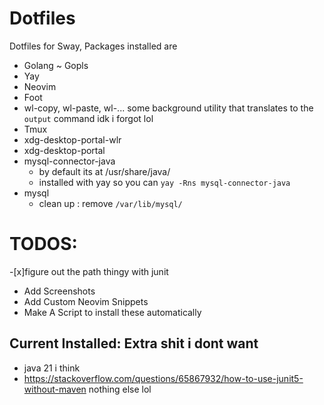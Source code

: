 # Dotfiles
Dotfiles for Sway, Packages installed are

- Golang ~ Gopls
- Yay
- Neovim
- Foot 
- wl-copy, wl-paste, wl-... some background utility that translates to the `output` command idk i forgot lol
- Tmux
- xdg-desktop-portal-wlr
- xdg-desktop-portal
- mysql-connector-java
    - by default its at /usr/share/java/
    - installed with yay so you can `yay -Rns mysql-connector-java`
- mysql
    - clean up :
        remove `/var/lib/mysql/`




# TODOS:
-[x]figure out the path thingy with junit 
- Add Screenshots
- Add Custom Neovim Snippets
- Make A Script to install these automatically

## Current Installed: Extra shit i dont want
- java 21 i think
- https://stackoverflow.com/questions/65867932/how-to-use-junit5-without-maven nothing else lol


